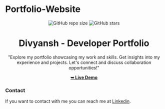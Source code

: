 # Portfolio-Website

<div align="center">
  
  ![GitHub repo size](https://img.shields.io/github/repo-size/divyanshdj/portfolio)
  ![GitHub stars](https://img.shields.io/github/stars/divyanshdj/portfolio?style=social)


# Divyansh - Developer Portfolio

"Explore my portfolio showcasing my work and skills. Get insights into my experience and projects. Let's connect and discuss collaboration opportunities!"

<div align="center">
<a href="https://divyanshportfoilo.netlify.app/"><strong>➥ Live Demo</strong></a>
</div>


</div>

### Contact

If you want to contact with me you can reach me at [Linkedin](https://www.linkedin.com/in/divyansh-jain-29712726b).
